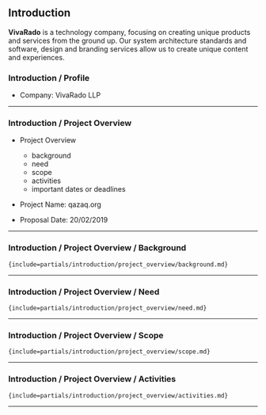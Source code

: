 ##  **Introduction**

**VivaRado** is a technology company, focusing on creating unique products and services from the ground up.
Our system architecture standards and software, design and branding services allow us to create unique content and experiences.

### **Introduction / Profile**

*   Company: VivaRado LLP

---


### **Introduction / Project Overview**

*  Project Overview
	*  background
	*  need
	*  scope
	*  activities
	*  important dates or deadlines

*   Project Name: qazaq.org
*   Proposal Date: 20/02/2019

---

### **Introduction / Project Overview / Background**

```{include=partials/introduction/project_overview/background.md}```

---

### **Introduction / Project Overview / Need**

```{include=partials/introduction/project_overview/need.md}```

---

### **Introduction / Project Overview / Scope**

```{include=partials/introduction/project_overview/scope.md}```

---

### **Introduction / Project Overview / Activities**

```{include=partials/introduction/project_overview/activities.md}```

---

